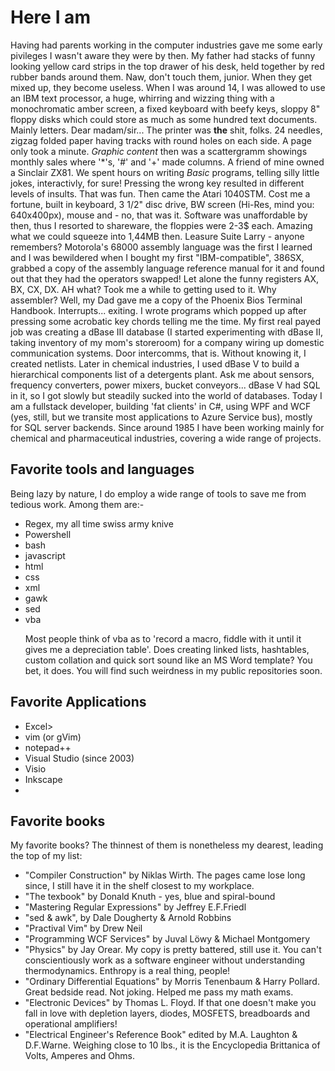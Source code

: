 # Here I am
Having had parents working in the computer industries gave me some early pivileges I wasn't aware they were by then. My father had stacks of funny looking yellow card strips in the top drawer of his desk, held together by red rubber bands around them.
Naw, don't touch them, junior. When they get mixed up, they become useless. When I was around 14, I was allowed to use an IBM text processor, a huge, whirring and wizzing thing with a monochromatic amber screen, a fixed keyboard with beefy keys, sloppy 8" floppy disks which could store as much as some hundred text documents. Mainly letters. Dear madam/sir... 
The printer was __the__ shit, folks. 24 needles, zigzag folded paper having tracks with round holes on each side. A page only took a minute. _Graphic content_ then was a scattergramm showings monthly sales where '*'s, '#' and '+' made columns. A friend of mine owned a Sinclair ZX81. We spent hours on writing *Basic* programs, telling silly little jokes, interactivly, for sure! Pressing the wrong key resulted in different levels of insults. That was fun. Then came the Atari 1040STM. Cost me a fortune, built in keyboard, 3 1/2" disc drive, BW screen (Hi-Res, mind you: 640x400px), mouse and - no, that was it. Software was unaffordable by then, thus I resorted to shareware, the floppies were 2-3$ each. Amazing what we could squeeze into 1,44MB then. Leasure Suite Larry - anyone remembers? Motorola's 68000 assembly language was the first I learned  and I was bewildered when I bought my first "IBM-compatible", 386SX, grabbed a copy of the assembly language reference manual for it and found out that they had the operators swapped! Let alone the funny registers AX, BX, CX, DX. AH what? Took me a while to getting used to it. Why assembler? Well, my Dad gave me a copy of the Phoenix Bios Terminal Handbook. Interrupts... exiting. I wrote programs which popped up after pressing some acrobatic key chords telling me the time.
My first real payed job was creating a dBase III database (I started experimenting with dBase II, taking inventory of my mom's storeroom) for a company wiring up domestic communication systems. Door intercomms, that is. Without knowing it, I created netlists. Later in chemical industries, I used dBase V to build a hierarchical components list of a detergents plant. Ask me about sensors, frequency converters, power mixers, bucket conveyors...
dBase V had SQL in it, so I got slowly but steadily sucked into the world of databases.
Today I am a fullstack developer, building 'fat clients' in C#, using WPF and WCF (yes, still, but we transite most applications to Azure Service bus), mostly for SQL server backends.
Since around 1985 I have been working mainly for chemical and pharmaceutical industries, covering a wide range of projects.

## Favorite tools and languages
Being lazy by nature, I do employ a wide range of tools to save me from tedious work. Among them are:-
<ul>
  <li>Regex, my all time swiss army knive</li>
  <li>Powershell</li>
  <li>bash</li>
  <li>javascript</li>
  <li>html</li>
  <li>css</li>
  <li>xml</li>
  <li>gawk</li>
  <li>sed</li>
  <li>vba<p>
    Most people think of vba  as to 'record a macro, fiddle with it until it gives me a depreciation table'.
    Does creating linked lists, hashtables, custom collation and quick sort sound like an MS Word template?
    You bet, it does. You will find such weirdness in my public repositories soon.
  </p></li>
</ul>
  
## Favorite Applications
 <ul>
 <li>Excel></li>
 <li>vim (or gVim)</li>
 <li>notepad++</li>
 <li>Visual Studio (since 2003)</li>
 <li>Visio</li>
 <li>Inkscape</li>
 <li></li>
 </ul>


## Favorite books
My favorite books? The thinnest of them is nonetheless my dearest, leading the top of my list:
* "Compiler Construction" by Niklas Wirth. The pages came lose long since, I still have it in the shelf closest to my workplace.
* "The texbook" by Donald Knuth - yes, blue and spiral-bound
* "Mastering Regular Expressions" by Jeffrey E.F.Friedl
* "sed & awk", by Dale Dougherty & Arnold Robbins
* "Practival Vim" by Drew Neil
* "Programming WCF Services" by Juval L&ouml;wy & Michael Montgomery
* "Physics" by Jay Orear. My copy is pretty battered, still use it. You can't conscientiously work as a software engineer without understanding thermodynamics. Enthropy is a real thing, people! 
* "Ordinary Differential Equations" by Morris Tenenbaum & Harry Pollard. Great bedside read. Not joking. Helped me pass my math exams. 
* "Electronic Devices" by Thomas L. Floyd. If that one doesn't make you fall in love with depletion layers, diodes, MOSFETS, breadboards and operational amplifiers!
* "Electrical Engineer's Reference Book" edited by M.A. Laughton & D.F.Warne. Weighing close to 10 lbs., it is the Encyclopedia Brittanica of Volts, Amperes and Ohms.
<!---
michaelfriedl/michaelfriedl is a ✨ special ✨ repository because its `README.md` (this file) appears on your GitHub profile.
You can click the Preview link to take a look at your changes. https://github.com/michaelfriedl/michaelfriedl/tree/main
--->

